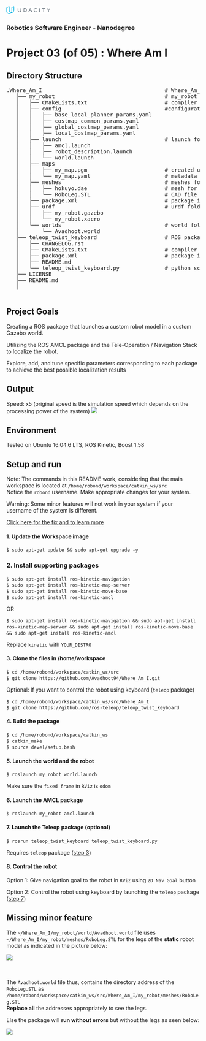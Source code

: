 <img src="udacity_banner.jpg" height ="20">

### Robotics Software Engineer - Nanodegree

# Project 03 (of 05) : Where Am I
## Directory Structure
<pre>
.Where_Am_I                                      # Where_Am_I project
   ├── my_robot                                  # my_robot package
   │   ├── CMakeLists.txt                        # compiler instructions
   │   ├── config                                #configuration files for move_base package
   │   │   ├── base_local_planner_params.yaml
   │   │   ├── costmap_common_params.yaml
   │   │   ├── global_costmap_params.yaml
   │   │   ├── local_costmap_params.yaml
   │   ├── launch                                # launch folder for launch files 
   │   │   ├── amcl.launch
   │   │   ├── robot_description.launch
   │   │   └── world.launch
   │   ├── maps
   │   │   ├── my_map.pgm                        # created using ROS package: <a href="https://github.com/udacity/pgm_map_creator" title="pgm_map_creator">pgm_map_creator</a> 
   │   │   └── my_map.yaml                       # metadata about the map
   │   ├── meshes                                # meshes folder for sensors and model
   │   │   ├── hokuyo.dae                        # mesh for laser scanner
   │   │   └── RoboLeg.STL                       # CAD file of Robot's leg (made in SolidWorks)
   │   ├── package.xml                           # package info
   │   ├── urdf                                  # urdf folder for xarco files
   │   │   ├── my_robot.gazebo
   │   │   └── my_robot.xacro
   │   └── worlds                                # world folder for world files
   │       └── Avadhoot.world
   ├── teleop_twist_keyboard                     # ROS package
   │   ├── CHANGELOG.rst
   │   ├── CMakeLists.txt                        # compiler instructions
   │   ├── package.xml                           # package info
   │   ├── README.md
   │   └── teleop_twist_keyboard.py              # python script for controlling robot
   ├── LICENSE
   ├── README.md
   │
   
</pre>

## Project Goals
Creating a ROS package that launches a custom robot model in a custom Gazebo world.

Utilizing the ROS AMCL package and the Tele-Operation / Navigation Stack to localize the robot.

Explore, add, and tune specific parameters corresponding to each package to achieve the best possible localization results

## Output 
Speed: x5 (original speed is the simulation speed which depends on the processing power of the system)
![](output/output_gif.gif)


## Environment
Tested on Ubuntu 16.04.6 LTS, ROS Kinetic, Boost 1.58

## Setup and run
Note: The commands in this README work, considering that the main workspace is located at ```/home/robond/workspace/catkin_ws/src```      
      Notice the ```robond``` username. Make appropriate changes for your system.
      
Warning: Some minor features will not work in your system if your username of the system is different.

[Click here for the fix and to learn more](#Missing-minor-feature)
#### 1. Update the Workspace image
```
$ sudo apt-get update && sudo apt-get upgrade -y 
```
### 2. Install supporting packages
```
$ sudo apt-get install ros-kinetic-navigation
$ sudo apt-get install ros-kinetic-map-server
$ sudo apt-get install ros-kinetic-move-base
$ sudo apt-get install ros-kinetic-amcl
```

OR

```
$ sudo apt-get install ros-kinetic-navigation && sudo apt-get install ros-kinetic-map-server && sudo apt-get install ros-kinetic-move-base && sudo apt-get install ros-kinetic-amcl
```
Replace ```kinetic``` with ```YOUR_DISTRO```
#### 3. Clone the files in /home/workspace
```
$ cd /home/robond/workspace/catkin_ws/src
$ git clone https://github.com/Avadhoot94/Where_Am_I.git
```

Optional: If you want to control the robot using keyboard (```teleop``` package)
```
$ cd /home/robond/workspace/catkin_ws/src/Where_Am_I
$ git clone https://github.com/ros-teleop/teleop_twist_keyboard
```
#### 4. Build the package
```
$ cd /home/robond/workspace/catkin_ws
$ catkin_make
$ source devel/setup.bash
````
#### 5. Launch the world and the robot
```
$ roslaunch my_robot world.launch
```
Make sure the ```fixed frame``` in ```RViz``` is ```odom```
       
#### 6. Launch the AMCL package 
```
$ roslaunch my_robot amcl.launch
```
#### 7. Launch the Teleop package (optional)
```
$ rosrun teleop_twist_keyboard teleop_twist_keyboard.py
```
Requires ```teleop``` package ([step 3](#3-clone-the-files-in-homeworkspace))

#### 8. Control the robot
Option 1:
Give navigation goal to the robot in ```RViz``` using ```2D Nav Goal``` button

Option 2:
Control the robot using keyboard by launching the ```teleop``` package ([step 7](#7-Launch-the-Teleop-package-optional))

## Missing minor feature
The ```~/Where_Am_I/my_robot/world/Avadhoot.world``` file uses ```~/Where_Am_I/my_robot/meshes/RoboLeg.STL``` for the legs of the **static** robot model as indicated in the picture below:

<img src="output/Reference_roboleg.PNG" width="500" >

<p>&nbsp;</p>

The ```Avadhoot.world``` file thus, contains the directory address of the ```RoboLeg.STL``` as ```/home/robond/workspace/catkin_ws/src/Where_Am_I/my_robot/meshes/RoboLeg.STL```<br/> **Replace all** the addresses appropriately to see the legs. 

Else the package will **run without errors** but without the legs as seen below:

<img src="output/Reference_roboleg_error.PNG" width="500" >
